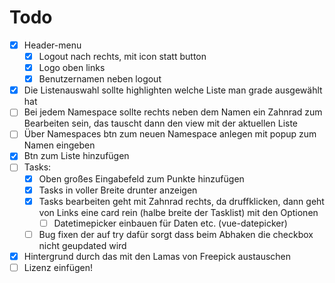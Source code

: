 # Todo

* [x] Header-menu
    * [x] Logout nach rechts, mit icon statt button
    * [x] Logo oben links
    * [x] Benutzernamen neben logout
* [x] Die Listenauswahl sollte highlighten welche Liste man grade ausgewählt hat
* [ ] Bei jedem Namespace sollte rechts neben dem Namen ein Zahnrad zum Bearbeiten sein, das tauscht dann den view mit der aktuellen Liste
* [ ] Über Namespaces btn zum neuen Namespace anlegen mit popup zum Namen eingeben
* [x] Btn zum Liste hinzufügen
* [ ] Tasks:
    * [x] Oben großes Eingabefeld zum Punkte hinzufügen
    * [x] Tasks in voller Breite drunter anzeigen
    * [x] Tasks bearbeiten geht mit Zahnrad rechts, da druffklicken, dann geht von Links eine card rein (halbe breite der Tasklist) mit den Optionen
      * [ ] Datetimepicker einbauen für Daten etc. (vue-datepicker)
    * [ ] Bug fixen der auf try dafür sorgt dass beim Abhaken die checkbox nicht geupdated wird
* [x] Hintergrund durch das mit den Lamas von Freepick austauschen
* [ ] Lizenz einfügen!